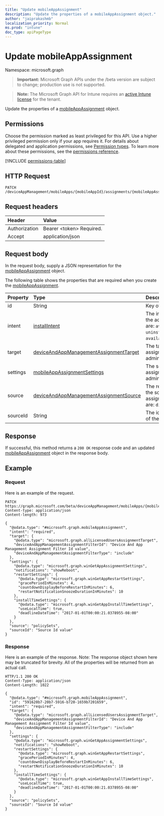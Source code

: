 ```yaml
---
title: "Update mobileAppAssignment"
description: "Update the properties of a mobileAppAssignment object."
author: "jaiprakashmb"
localization_priority: Normal
ms.prod: "intune"
doc_type: apiPageType
---
```


# Update mobileAppAssignment

Namespace: microsoft.graph

> **Important:** Microsoft Graph APIs under the /beta version are subject to change; production use is not supported.

> **Note:** The Microsoft Graph API for Intune requires an [active Intune license](https://go.microsoft.com/fwlink/?linkid=839381) for the tenant.

Update the properties of a [mobileAppAssignment](../resources/intune-apps-mobileappassignment.md) object.

## Permissions
Choose the permission marked as least privileged for this API. Use a higher privileged permission only if your app requires it. For details about delegated and application permissions, see [Permission types](/graph/permissions-overview#permission-types). To learn more about these permissions, see the [permissions reference](/graph/permissions-reference).

<!-- { "blockType": "permissions", "name": "intune_apps_mobileappassignment_update" } -->
[!INCLUDE [permissions-table](../includes/permissions/intune-apps-mobileappassignment-update-permissions.md)]

## HTTP Request
<!-- {
  "blockType": "ignored"
}
-->
``` http
PATCH /deviceAppManagement/mobileApps/{mobileAppId}/assignments/{mobileAppAssignmentId}
```

## Request headers
|Header|Value|
|:---|:---|
|Authorization|Bearer &lt;token&gt; Required.|
|Accept|application/json|

## Request body
In the request body, supply a JSON representation for the [mobileAppAssignment](../resources/intune-apps-mobileappassignment.md) object.

The following table shows the properties that are required when you create the [mobileAppAssignment](../resources/intune-apps-mobileappassignment.md).

|Property|Type|Description|
|:---|:---|:---|
|id|String|Key of the entity.|
|intent|[installIntent](../resources/intune-shared-installintent.md)|The install intent defined by the admin. Possible values are: `available`, `required`, `uninstall`, `availableWithoutEnrollment`.|
|target|[deviceAndAppManagementAssignmentTarget](../resources/intune-shared-deviceandappmanagementassignmenttarget.md)|The target group assignment defined by the admin.|
|settings|[mobileAppAssignmentSettings](../resources/intune-shared-mobileappassignmentsettings.md)|The settings for target assignment defined by the admin.|
|source|[deviceAndAppManagementAssignmentSource](../resources/intune-shared-deviceandappmanagementassignmentsource.md)|The resource type which is the source for the assignment. Possible values are: `direct`, `policySets`.|
|sourceId|String|The identifier of the source of the assignment.|



## Response
If successful, this method returns a `200 OK` response code and an updated [mobileAppAssignment](../resources/intune-apps-mobileappassignment.md) object in the response body.

## Example

### Request
Here is an example of the request.
``` http
PATCH https://graph.microsoft.com/beta/deviceAppManagement/mobileApps/{mobileAppId}/assignments/{mobileAppAssignmentId}
Content-type: application/json
Content-length: 973

{
  "@odata.type": "#microsoft.graph.mobileAppAssignment",
  "intent": "required",
  "target": {
    "@odata.type": "microsoft.graph.allLicensedUsersAssignmentTarget",
    "deviceAndAppManagementAssignmentFilterId": "Device And App Management Assignment Filter Id value",
    "deviceAndAppManagementAssignmentFilterType": "include"
  },
  "settings": {
    "@odata.type": "microsoft.graph.winGetAppAssignmentSettings",
    "notifications": "showReboot",
    "restartSettings": {
      "@odata.type": "microsoft.graph.winGetAppRestartSettings",
      "gracePeriodInMinutes": 4,
      "countdownDisplayBeforeRestartInMinutes": 6,
      "restartNotificationSnoozeDurationInMinutes": 10
    },
    "installTimeSettings": {
      "@odata.type": "microsoft.graph.winGetAppInstallTimeSettings",
      "useLocalTime": true,
      "deadlineDateTime": "2017-01-01T00:00:21.0378955-08:00"
    }
  },
  "source": "policySets",
  "sourceId": "Source Id value"
}
```

### Response
Here is an example of the response. Note: The response object shown here may be truncated for brevity. All of the properties will be returned from an actual call.
``` http
HTTP/1.1 200 OK
Content-Type: application/json
Content-Length: 1022

{
  "@odata.type": "#microsoft.graph.mobileAppAssignment",
  "id": "591620b7-20b7-5916-b720-1659b7201659",
  "intent": "required",
  "target": {
    "@odata.type": "microsoft.graph.allLicensedUsersAssignmentTarget",
    "deviceAndAppManagementAssignmentFilterId": "Device And App Management Assignment Filter Id value",
    "deviceAndAppManagementAssignmentFilterType": "include"
  },
  "settings": {
    "@odata.type": "microsoft.graph.winGetAppAssignmentSettings",
    "notifications": "showReboot",
    "restartSettings": {
      "@odata.type": "microsoft.graph.winGetAppRestartSettings",
      "gracePeriodInMinutes": 4,
      "countdownDisplayBeforeRestartInMinutes": 6,
      "restartNotificationSnoozeDurationInMinutes": 10
    },
    "installTimeSettings": {
      "@odata.type": "microsoft.graph.winGetAppInstallTimeSettings",
      "useLocalTime": true,
      "deadlineDateTime": "2017-01-01T00:00:21.0378955-08:00"
    }
  },
  "source": "policySets",
  "sourceId": "Source Id value"
}
```
